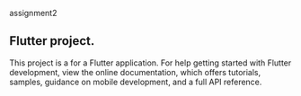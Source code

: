 assignment2
## Flutter project.
This project is a for a Flutter application.
For help getting started with Flutter development, view the
online documentation, which offers tutorials,
samples, guidance on mobile development, and a full API reference.
